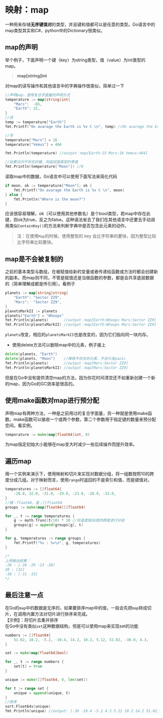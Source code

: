# 映射：map
一种用来存储**无序键值对**的类型，并且键和值都可以是任意的类型。Go语言中的map类型其实和C#，python中的Dictionary很类似。

## map的声明

举个例子，下面声明一个键（key）为string类型，值（value）为int类型的map。
> **map[string]int**

对map的读写操作和其他语言中的字典操作很类似，简单过一下
```go
//声明map，使用复合字面量的声明方式
temperature := map[string]int{
    "Mars":  -65,
    "Earth": 15,
}
//读
temp := temperature["Earth"]
fmt.Printf("On avarage the Earth is %v C \n", temp) //On avarage the Earth is 15 C

//写
temperature["Mars"] = 16
temperature["Vemus"] = 464

fmt.Println(temperature) //output：map[Earth:15 Mars:16 Vemus:464]

//如果访问不存在的键，则返回值类型的零值
fmt.Println(temperature["Moon"]) //0
```
读取map中的数据，Go语言中可以使用下面写法来简化代码
```go
if moon, ok := temperature["Moon"]; ok {
    fmt.Printf("On avarage the Earth is %v C \n", moon)
} else {
    fmt.Println("Where is the moon?")
}
```
应该很容易理解，ok（可以使用其他参数名）是个bool类型，若map中存在此键，则ok为true，反之为false。这种语法省去了我们在其他语言中还要去手动调用类似`ContainKey()`的方法来判断字典中是否包含此元素的动作。
> 注：在使用`Map`的时候，使用整型的 key 会比字符串的要快，因为整型比较比字符串比较要快。
## map是不会被复制的
之前的基本类型与数组，在被赋值给新的变量或者传递给函数或方法时都会创建新的副本。而map则不同，不管是赋值还是当做函数的参数，都是会共享底层数据的（简单理解成都是传引用）。看例子
```go
planets := map[string]string{
    "Earth": "Sector ZZ9",
    "Mars":  "Sector ZZ9",
}
planetsMarkII := planets
planets["Earth"] = "Whoops"
fmt.Println(planets)       //output：map[Earth:Whoops Mars:Sector ZZ9]
fmt.Println(planetsMarkII) //output：map[Earth:Whoops Mars:Sector ZZ9]
```
`planets`改变，相应的`planetsMarkII`也是改变的，因为它们指向同一块内存。
* 使用delete方法可以删除map中的元素，例子接上
```go
delete(planets, "Earth")
delete(planets, "Moon")    //移除不存在的元素，不会引发panic
fmt.Println(planets)       //output：map[Mars:Sector ZZ9]
fmt.Println(planetsMarkII) //output：map[Mars:Sector ZZ9]
```
但是在Go中没有提供清空map的方法，因为你花时间清空还不如重新创建一个新的map，因为Go的GC效率是很高的。

## 使用make函数对map进行预分配
声明map有两种方法，一种是之前用过的复合字面量，另一种就是使用make函数。make函数可以接收一个或两个参数，第二个参数用于指定键的数量来预分配空间。看实例。
```go
temperature := make(map[float64]int, 8)
```
为map指定初始大小能够在map变大时减少一些后续操作而提升效率。

## 遍历map
用一个实例来演示下，使用映射和切片来实现对数据分组，将一组数按照10的跨度分成几组。对于映射而言，使用`range`时返回的不是索引和值，而是键值对。
```go
temperatures := []float64{
    -28.0, 32.0, -31.0, -29.0, -23.0, -28.0, -33.0,
}
//键：float64，值；[]float64
groups := make(map[float64][]float64)

for _, t := range temperatures {
    g := math.Trunc(t/10) * 10 //将温度按10度的跨度进行分组
    groups[g] = append(groups[g], t)
}

for g, temperatures := range groups {
    fmt.Printf("%v : %v\n", g, temperatures)
}

/*
上例输出结果：
-20 : [-28 -29 -23 -28]
30 : [32]
-30 : [-31 -33]
*/
```

## 最后注意一点
在Go的`map`中的数据是无序的，如果要排序map中的值，一般会先把`map`转成切片，在调用内置方法对切片进行排序来完成。   
【示例】：将切片去重并排序  
在Go中没有类似`set`这种数据结构，但是可以使用map来实现set的功能
```go
numbers := []float64{
    51.02, 10.2, -5.2, -10.4, 14.2, 10.2, 5.12, 51.02, -30.0, 4.3,
}

set := make(map[float64]bool)

for _, t := range numbers {
    set[t] = true
}

unique := make([]float64, 0, len(set))

for t := range set {
    unique = append(unique, t)
}
//排序
sort.Float64s(unique)
fmt.Println(unique) //output: [-30 -10.4 -5.2 4.3 5.12 10.2 14.2 51.02]
```